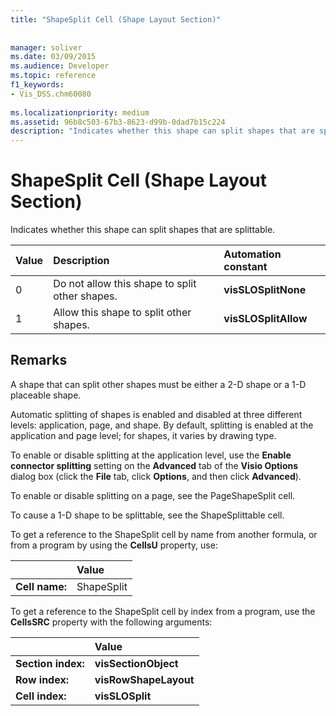 ```yaml
---
title: "ShapeSplit Cell (Shape Layout Section)"
 
 
manager: soliver
ms.date: 03/09/2015
ms.audience: Developer
ms.topic: reference
f1_keywords:
- Vis_DSS.chm60080
 
ms.localizationpriority: medium
ms.assetid: 96b8c503-67b3-8623-d99b-0dad7b15c224
description: "Indicates whether this shape can split shapes that are splittable."
---
```


# ShapeSplit Cell (Shape Layout Section)

Indicates whether this shape can split shapes that are splittable.
  
|**Value**|**Description**|**Automation constant**|
|:-----|:-----|:-----|
| 0  <br/> | Do not allow this shape to split other shapes. |**visSLOSplitNone** <br/> |
| 1  <br/> | Allow this shape to split other shapes. |**visSLOSplitAllow** <br/> |
   
## Remarks

A shape that can split other shapes must be either a 2-D shape or a 1-D placeable shape. 
  
Automatic splitting of shapes is enabled and disabled at three different levels: application, page, and shape. By default, splitting is enabled at the application and page level; for shapes, it varies by drawing type. 
  
To enable or disable splitting at the application level, use the **Enable connector splitting** setting on the **Advanced** tab of the **Visio Options** dialog box (click the **File** tab, click **Options**, and then click **Advanced**). 
  
To enable or disable splitting on a page, see the PageShapeSplit cell. 
  
To cause a 1-D shape to be splittable, see the ShapeSplittable cell.
  
To get a reference to the ShapeSplit cell by name from another formula, or from a program by using the **CellsU** property, use: 
  
||Value |
|:-----|:-----|
| **Cell name:**  <br/> | ShapeSplit  <br/> |
   
To get a reference to the ShapeSplit cell by index from a program, use the **CellsSRC** property with the following arguments: 
  
||Value |
|:-----|:-----|
| **Section index:**  <br/> |**visSectionObject** <br/> |
| **Row index:**  <br/> |**visRowShapeLayout** <br/> |
| **Cell index:**  <br/> |**visSLOSplit** <br/> |
   

